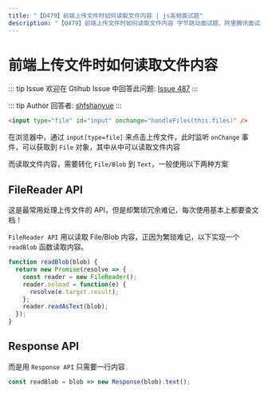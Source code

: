 ```yaml
---
title: "【Q479】前端上传文件时如何读取文件内容 | js高频面试题"
description: "【Q479】前端上传文件时如何读取文件内容 字节跳动面试题、阿里腾讯面试题、美团小米面试题。"
---
```


# 前端上传文件时如何读取文件内容

::: tip Issue
欢迎在 Gtihub Issue 中回答此问题: [Issue 487](https://github.com/shfshanyue/Daily-Question/issues/487)
:::

::: tip Author
回答者: [shfshanyue](https://github.com/shfshanyue)
:::

```html
<input type="file" id="input" onchange="handleFiles(this.files)" />
```

在浏览器中，通过 `input[type=file]` 来点击上传文件，此时监听 `onChange` 事件，可以获取到 `File` 对象，其中从中可以读取文件内容

而读取文件内容，需要转化 `File/Blob` 到 `Text`，一般使用以下两种方案

## FileReader API

这是最常用处理上传文件的 API，但是却繁琐冗余难记，每次使用基本上都要查文档！

`FileReader API` 用以读取 File/Blob 内容，正因为繁琐难记，以下实现一个 `readBlob` 函数读取内容。

```js
function readBlob(blob) {
  return new Promise(resolve => {
    const reader = new FileReader();
    reader.onload = function(e) {
      resolve(e.target.result);
    };
    reader.readAsText(blob);
  });
}
```

## Response API

而是用 `Response API` 只需要一行内容

```js
const readBlob = blob => new Response(blob).text();
```
